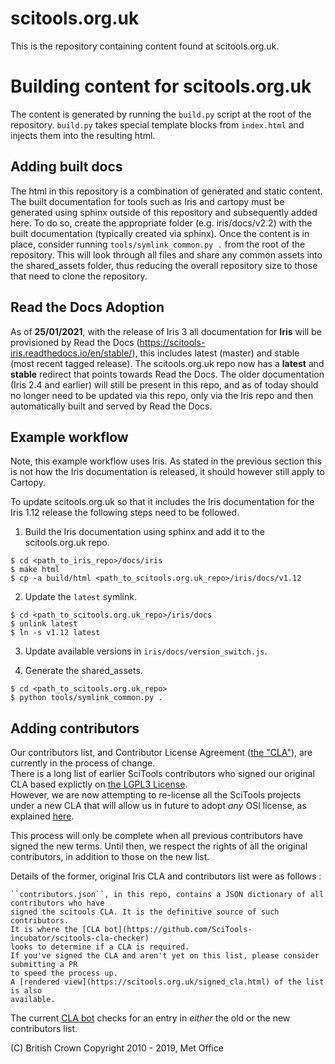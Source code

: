 scitools.org.uk
===============

This is the repository containing content found at scitools.org.uk.

Building content for scitools.org.uk
====================================

The content is generated by running the ``build.py`` script at the root of the
repository. ``build.py`` takes special template blocks from ``index.html`` and
injects them into the resulting html.


Adding built docs
-----------------

The html in this repository is a combination of generated and static content.
The built documentation for tools such as Iris and cartopy must be generated
using sphinx outside of this repository and subsequently added here. To do
so, create the appropriate folder (e.g. iris/docs/v2.2) with the built
documentation (typically created via sphinx).
Once the content is in place, consider running
``tools/symlink_common.py .`` from the root of the repository. This will look
through all files and share any common assets into the shared_assets
folder, thus reducing the overall repository size to those that need to clone
the repository.


Read the Docs Adoption
----------------------

As of **25/01/2021**, with the release of Iris 3 all documentation for **Iris**
will be provisioned by Read the Docs (https://scitools-iris.readthedocs.io/en/stable/),
this includes latest (master) and stable (most recent tagged release).  The
scitools.org.uk repo now has a **latest** and **stable** redirect that points towards
Read the Docs.  The older documentation (Iris 2.4 and earlier) will still be present
in this repo, and as of today should no longer need to be updated via this repo,
only via the Iris repo and then automatically built and served by Read the Docs.


Example workflow
----------------

Note, this example workflow uses Iris.  As stated in the previous section this
is not how the Iris documentation is released, it should however still apply to
Cartopy.

To update scitools.org.uk so that it includes the Iris documentation for the
Iris 1.12 release the following steps need to be followed.

1. Build the Iris documentation using sphinx and add it to the scitools.org.uk repo.
```
$ cd <path_to_iris_repo>/docs/iris
$ make html
$ cp -a build/html <path_to_scitools.org.uk_repo>/iris/docs/v1.12
```

2. Update the `latest` symlink.
```
$ cd <path_to_scitools.org.uk_repo>/iris/docs
$ unlink latest
$ ln -s v1.12 latest
```

3. Update available versions in `iris/docs/version_switch.js`.

4. Generate the shared_assets.
```
$ cd <path_to_scitools.org.uk_repo>
$ python tools/symlink_common.py .
```


Adding contributors
-------------------
Our contributors list, and Contributor License Agreement ([the "CLA"](https://scitools.org.uk/cla/v4)), are currently in the process of change.\
There is a long list of earlier SciTools contributors who signed our original CLA based explictly on [the LGPL3 License](<https://www.gnu.org/licenses/lgpl-3.0.html>).\
However, we are now attempting to re-license all the SciTools projects under a new CLA that will allow us in future to adopt _any_ OSI license,
as explained [here](https://github.com/SciTools/scitools.org.uk/wiki/Contributors-License-Agreement-processing-details).

This process will only be complete when all previous contributors have signed the new terms.
Until then, we respect the rights of all the original contributors, in addition to those on the new list.

Details of the former, original Iris CLA and contributors list were as follows :

    ``contributors.json``, in this repo, contains a JSON dictionary of all contributors who have
    signed the scitools CLA. It is the definitive source of such contributors.
    It is where the [CLA bot](https://github.com/SciTools-incubator/scitools-cla-checker)
    looks to determine if a CLA is required.
    If you've signed the CLA and aren't yet on this list, please consider submitting a PR
    to speed the process up. 
    A [rendered view](https://scitools.org.uk/signed_cla.html) of the list is also
    available.

The current [CLA bot](https://github.com/SciTools-incubator/scitools-cla-checker) checks for an entry in _either_ the old or the new contributors list.

(C) British Crown Copyright 2010 - 2019, Met Office
